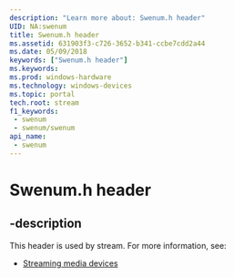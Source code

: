 ```yaml
---
description: "Learn more about: Swenum.h header"
UID: NA:swenum
title: Swenum.h header
ms.assetid: 631903f3-c726-3652-b341-ccbe7cdd2a44
ms.date: 05/09/2018
keywords: ["Swenum.h header"]
ms.keywords: 
ms.prod: windows-hardware
ms.technology: windows-devices
ms.topic: portal
tech.root: stream
f1_keywords:
 - swenum
 - swenum/swenum
api_name:
 - swenum
---
```


# Swenum.h header


## -description

This header is used by stream. For more information, see:

- [Streaming media devices](../_stream/index.md)

